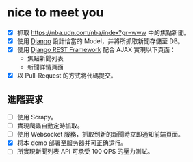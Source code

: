 # nice to meet you
- [x] 抓取 https://nba.udn.com/nba/index?gr=www 中的焦點新聞。
- [x] 使用 [Django](https://www.djangoproject.com/) 設計恰當的 Model，并將所抓取新聞存儲至 DB。
- [x] 使用 [Django REST Framework](http://www.django-rest-framework.org/) 配合 AJAX 實現以下頁面：
	 * 焦點新聞列表
	 * 新聞詳情頁面
- [x] 以 Pull-Request 的方式將代碼提交。
	
## 進階要求
- [ ] 使用 Scrapy。
- [ ] 實現爬蟲自動定時抓取。
- [ ] 使用 Websocket 服務，抓取到新的新聞時立即通知前端頁面。
- [x] 将本 demo 部署至服务器并可正确运行。
- [ ] 所實現新聞列表 API 可承受 100 QPS 的壓力測試。
